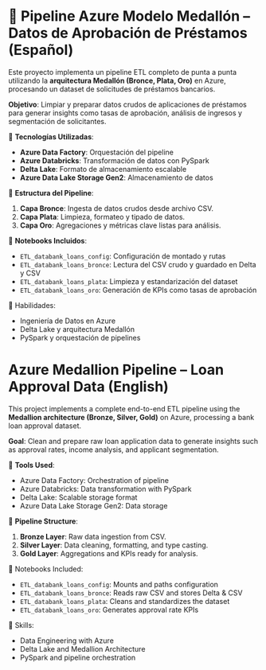 # 🔷 Pipeline Azure Modelo Medallón – Datos de Aprobación de Préstamos (Español)

Este proyecto implementa un pipeline ETL completo de punta a punta utilizando la **arquitectura Medallón (Bronce, Plata, Oro)** en Azure, procesando un dataset de solicitudes de préstamos bancarios.

**Objetivo**: Limpiar y preparar datos crudos de aplicaciones de préstamos para generar insights como tasas de aprobación, análisis de ingresos y segmentación de solicitantes.

🔧 **Tecnologías Utilizadas**:
- **Azure Data Factory**: Orquestación del pipeline
- **Azure Databricks**: Transformación de datos con PySpark
- **Delta Lake**: Formato de almacenamiento escalable
- **Azure Data Lake Storage Gen2**: Almacenamiento de datos

📁 **Estructura del Pipeline**:
1. **Capa Bronce**: Ingesta de datos crudos desde archivo CSV.
2. **Capa Plata**: Limpieza, formateo y tipado de datos.
3. **Capa Oro**: Agregaciones y métricas clave listas para análisis.

📌 **Notebooks Incluidos**:
- `ETL_databank_loans_config`: Configuración de montado y rutas
- `ETL_databank_loans_bronce`: Lectura del CSV crudo y guardado en Delta y CSV
- `ETL_databank_loans_plata`: Limpieza y estandarización del dataset
- `ETL_databank_loans_oro`: Generación de KPIs como tasas de aprobación

🧠 Habilidades:
- Ingeniería de Datos en Azure
- Delta Lake y arquitectura Medallón
- PySpark y orquestación de pipelines



# Azure Medallion Pipeline – Loan Approval Data (English)

This project implements a complete end-to-end ETL pipeline using the **Medallion architecture (Bronze, Silver, Gold)** on Azure, processing a bank loan approval dataset.

**Goal**: Clean and prepare raw loan application data to generate insights such as approval rates, income analysis, and applicant segmentation.

🔧 **Tools Used**:
- Azure Data Factory: Orchestration of pipeline
- Azure Databricks: Data transformation with PySpark
- Delta Lake: Scalable storage format
- Azure Data Lake Storage Gen2: Data storage

📁 **Pipeline Structure**:
1. **Bronze Layer**: Raw data ingestion from CSV.
2. **Silver Layer**: Data cleaning, formatting, and type casting.
3. **Gold Layer**: Aggregations and KPIs ready for analysis.

📌 Notebooks Included:
- `ETL_databank_loans_config`: Mounts and paths configuration
- `ETL_databank_loans_bronce`: Reads raw CSV and stores Delta & CSV
- `ETL_databank_loans_plata`: Cleans and standardizes the dataset
- `ETL_databank_loans_oro`: Generates approval rate KPIs

🧠 Skills:
- Data Engineering with Azure
- Delta Lake and Medallion Architecture
- PySpark and pipeline orchestration
